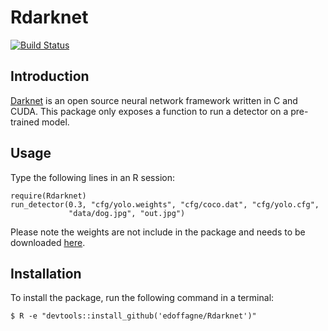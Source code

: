

# Rdarknet

[![Build Status](https://travis-ci.org/edoffagne/Rdarknet.svg?branch=master)](https://travis-ci.org/edoffagne/Rdarknet)

## Introduction

[Darknet](http://pjreddie.com/darknet) is an open source neural network framework
written in C and CUDA. This package only exposes a function to run a detector
on a pre-trained model. 

## Usage

Type the following lines in an R session:

 ```shell
 require(Rdarknet)
 run_detector(0.3, "cfg/yolo.weights", "cfg/coco.dat", "cfg/yolo.cfg",
              "data/dog.jpg", "out.jpg")
 ```

Please note the weights are not include in the package and needs to be downloaded
[here](https://pjreddie.com/media/files/yolo.weights).

## Installation 

To install the package, run the following command in a terminal:

```shell
$ R -e "devtools::install_github('edoffagne/Rdarknet')"
 ```



